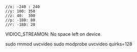 
    //x: -240 : 240
    //y: 100: 350
    //z: 40:  300
    //p: -180: 80
    //r: -180: 20


VIDIOC_STREAMON: No space left on device

sudo rmmod uvcvideo
sudo modprobe uvcvideo quirks=128
